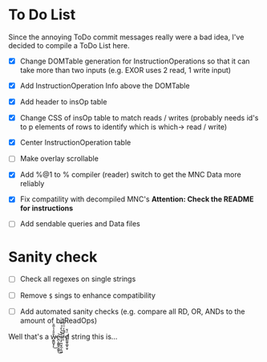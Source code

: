 # To Do List
Since the annoying ToDo commit messages really were a bad idea,
I've decided to compile a ToDo List here.

* [X] Change DOMTable generation for InstructionOperations so that it can take more
      than two inputs (e.g. EXOR uses 2 read, 1 write input)
* [X] Add InstructionOperation Info above the DOMTable
* [X] Add header to insOp table
* [X] Change CSS of insOp table to match reads / writes (probably needs id's to p elements of rows to identify which is which-> read / write)
* [X] Center InstructionOperation table

* [ ] Make overlay scrollable
* [X] Add %@1 to % compiler (reader) switch to get the MNC Data more reliably
* [X] Fix compatility with decompiled MNC's **Attention: Check the README for instructions**
* [ ] Add sendable queries and Data files


# Sanity check
* [ ] Check all regexes on single strings
* [ ] Remove `$` sings to enhance compatibility
* [ ] Add automated sanity checks (e.g. compare all RD, OR, ANDs to the amount of bitReadOps)


Well that's a w̵̭͇̺̟̙̐̎̒̾̅̐͜e̵̪͕͚͇̘̩͇͍͜͝͝í̴̧̗͖̮̥̲̗̰͖͐̉̌́́̿ṟ̵̓̿̓̈̈́̉́d̸̺͚̥͇̟̮̥̈́̌ string this is...
